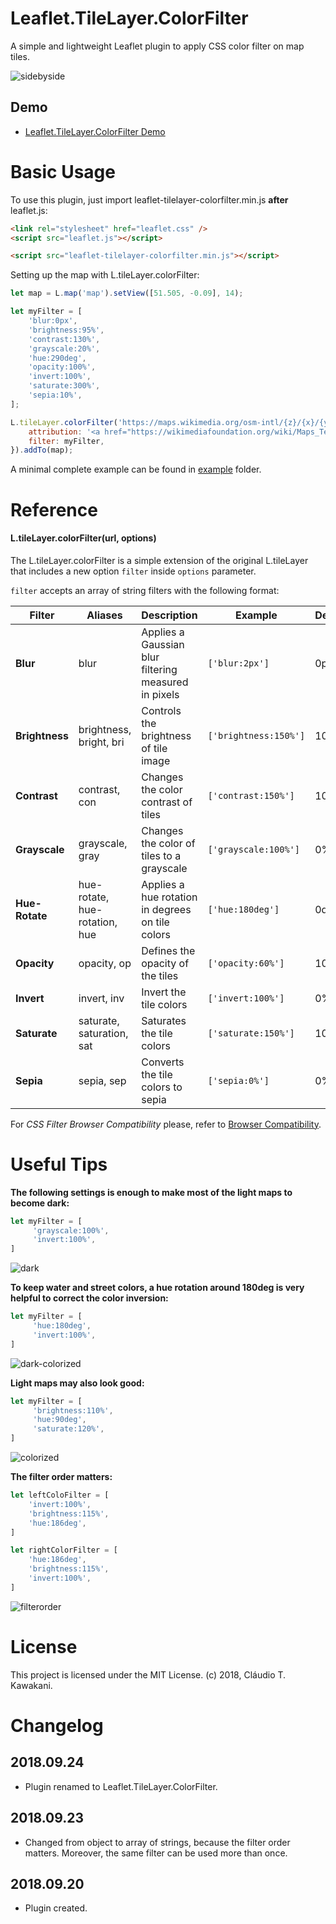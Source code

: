 # Leaflet.TileLayer.ColorFilter
A simple and lightweight Leaflet plugin to apply CSS color filter on map tiles.

![sidebyside](https://github.com/xtk93x/Leaflet.TileLayer.ColorFilter/blob/master/readme-files/sidebyside.png)

## Demo
- [Leaflet.TileLayer.ColorFilter Demo](https://xtk93x.github.io/Leaflet.TileLayer.ColorFilter/)

# Basic Usage

To use this plugin, just import leaflet-tilelayer-colorfilter.min.js **after** leaflet.js:
```html
<link rel="stylesheet" href="leaflet.css" />
<script src="leaflet.js"></script>

<script src="leaflet-tilelayer-colorfilter.min.js"></script>
```

Setting up the map with L.tileLayer.colorFilter:
```js
let map = L.map('map').setView([51.505, -0.09], 14);

let myFilter = [
    'blur:0px',
    'brightness:95%',
    'contrast:130%',
    'grayscale:20%',
    'hue:290deg',
    'opacity:100%',
    'invert:100%',
    'saturate:300%',
    'sepia:10%',
];

L.tileLayer.colorFilter('https://maps.wikimedia.org/osm-intl/{z}/{x}/{y}.png', {
    attribution: '<a href="https://wikimediafoundation.org/wiki/Maps_Terms_of_Use">Wikimedia</a>',
    filter: myFilter,
}).addTo(map);
```

A minimal complete example can be found in [example](https://github.com/xtk93x/Leaflet.TileLayer.ColorFilter/tree/master/example/) folder.

# Reference

#### L.tileLayer.colorFilter(url, options)

The L.tileLayer.colorFilter is a simple extension of the original L.tileLayer that includes a new option `filter` inside `options` parameter. 

`filter` accepts an array of string filters with the following format:

| Filter | Aliases | Description | Example | Default |
| --- | --- | --- | --- | --- |
| **Blur** | blur | Applies a Gaussian blur filtering measured in pixels |  `['blur:2px']` | 0px |
| **Brightness** | brightness, bright, bri | Controls the brightness of tile image |  `['brightness:150%']` | 100% |
| **Contrast** | contrast, con | Changes the color contrast of tiles |   `['contrast:150%']` | 100% |
| **Grayscale** | grayscale, gray | Changes the color of tiles to a grayscale |  `['grayscale:100%']` | 0% |
| **Hue-Rotate** | hue-rotate, hue-rotation, hue | Applies a hue rotation in degrees on tile colors | `['hue:180deg']` | 0deg |
| **Opacity** | opacity, op | Defines the opacity of the tiles | `['opacity:60%']` | 100% |
| **Invert** | invert, inv | Invert the tile colors | `['invert:100%']` | 0% |
| **Saturate** | saturate, saturation, sat | Saturates the tile colors | `['saturate:150%']` | 100% |
| **Sepia** | sepia, sep | Converts the tile colors to sepia | `['sepia:0%']` | 0% |

For *CSS Filter Browser Compatibility* please, refer to [Browser Compatibility](https://developer.mozilla.org/en-US/docs/Web/CSS/filter#Browser_compatibility_2).
 
# Useful Tips
**The following settings is enough to make most of the light maps to become dark:**

```js
let myFilter = [
     'grayscale:100%',
     'invert:100%',
]
```
![dark](https://github.com/xtk93x/Leaflet.TileLayer.ColorFilter/blob/master/readme-files/dark.png)

**To keep water and street colors, a hue rotation around 180deg is very helpful to correct the color inversion:**

```js
let myFilter = [
     'hue:180deg',
     'invert:100%',
]
```
![dark-colorized](https://github.com/xtk93x/Leaflet.TileLayer.ColorFilter/blob/master/readme-files/dark-colorized.png)
    
**Light maps may also look good:**

```js
let myFilter = [
     'brightness:110%',
     'hue:90deg',
     'saturate:120%',
]
```
![colorized](https://github.com/xtk93x/Leaflet.TileLayer.ColorFilter/blob/master/readme-files/colorized.png)

**The filter order matters:**

```js
let leftColoFilter = [
    'invert:100%',
    'brightness:115%',
    'hue:186deg',
]

let rightColorFilter = [
    'hue:186deg',
    'brightness:115%',
    'invert:100%',
]
```
![filterorder](https://github.com/xtk93x/Leaflet.TileLayer.ColorFilter/blob/master/readme-files/filterorder.png)

# License
This project is licensed under the MIT License. (c) 2018, Cláudio T. Kawakani.

# Changelog
## 2018.09.24
- Plugin renamed to Leaflet.TileLayer.ColorFilter.

## 2018.09.23
- Changed from object to array of strings, because the filter order matters. Moreover, the same filter can be used more than once.

## 2018.09.20
- Plugin created.
